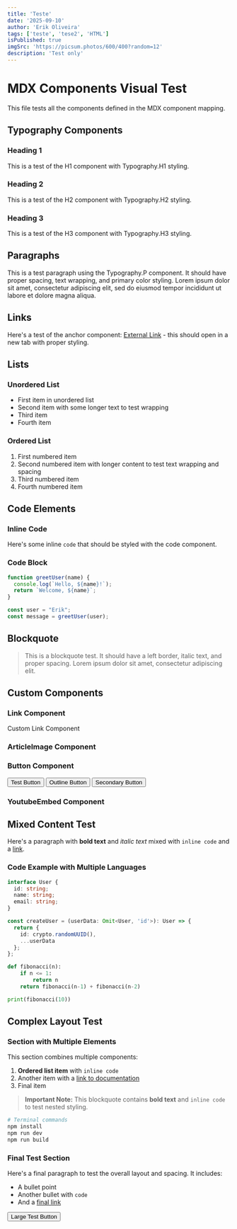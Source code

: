 ```yaml
---
title: 'Teste'
date: '2025-09-10'
author: 'Erik Oliveira'
tags: ['teste', 'tese2', 'HTML']
isPublished: true
imgSrc: 'https://picsum.photos/600/400?random=12'
description: 'Test only'
---
```


# MDX Components Visual Test

This file tests all the components defined in the MDX component mapping.

## Typography Components

### Heading 1

This is a test of the H1 component with Typography.H1 styling.

### Heading 2

This is a test of the H2 component with Typography.H2 styling.

### Heading 3

This is a test of the H3 component with Typography.H3 styling.

## Paragraphs

This is a test paragraph using the Typography.P component. It should have proper spacing, text wrapping, and primary color styling. Lorem ipsum dolor sit amet, consectetur adipiscing elit, sed do eiusmod tempor incididunt ut labore et dolore magna aliqua.

## Links

Here's a test of the anchor component: [External Link](https://example.com) - this should open in a new tab with proper styling.

## Lists

### Unordered List

- First item in unordered list
- Second item with some longer text to test wrapping
- Third item
- Fourth item

### Ordered List

1. First numbered item
2. Second numbered item with longer content to test text wrapping and spacing
3. Third numbered item
4. Fourth numbered item

## Code Elements

### Inline Code

Here's some inline `code` that should be styled with the code component.

### Code Block

```javascript
function greetUser(name) {
  console.log(`Hello, ${name}!`);
  return `Welcome, ${name}`;
}

const user = "Erik";
const message = greetUser(user);
```

## Blockquote
>
> This is a blockquote test. It should have a left border, italic text, and proper spacing. Lorem ipsum dolor sit amet, consectetur adipiscing elit.

## Custom Components

### Link Component

<Link href="https://github.com" target="_blank">
  Custom Link Component
</Link>

### ArticleImage Component

### Button Component

<Button variant="default">
  Test Button
</Button>

<Button variant="outline">
  Outline Button
</Button>

<Button variant="secondary">
  Secondary Button
</Button>

### YoutubeEmbed Component

<YoutubeEmbed
  videoId="dQw4w9WgXcQ"
  title="Test YouTube Video"
/>

## Mixed Content Test

Here's a paragraph with **bold text** and *italic text* mixed with `inline code` and a [link](https://example.com).

### Code Example with Multiple Languages

```typescript
interface User {
  id: string;
  name: string;
  email: string;
}

const createUser = (userData: Omit<User, 'id'>): User => {
  return {
    id: crypto.randomUUID(),
    ...userData
  };
};
```

```python
def fibonacci(n):
    if n <= 1:
        return n
    return fibonacci(n-1) + fibonacci(n-2)

print(fibonacci(10))
```

## Complex Layout Test

### Section with Multiple Elements

This section combines multiple components:

1. **Ordered list item** with `inline code`
2. Another item with a [link to documentation](https://docs.example.com)
3. Final item

> **Important Note:** This blockquote contains **bold text** and `inline code` to test nested styling.

```bash
# Terminal commands
npm install
npm run dev
npm run build
```

### Final Test Section

Here's a final paragraph to test the overall layout and spacing. It includes:

- A bullet point
- Another bullet with `code`
- And a [final link](https://github.com)

<Button variant="default" size="lg">
  Large Test Button
</Button>
